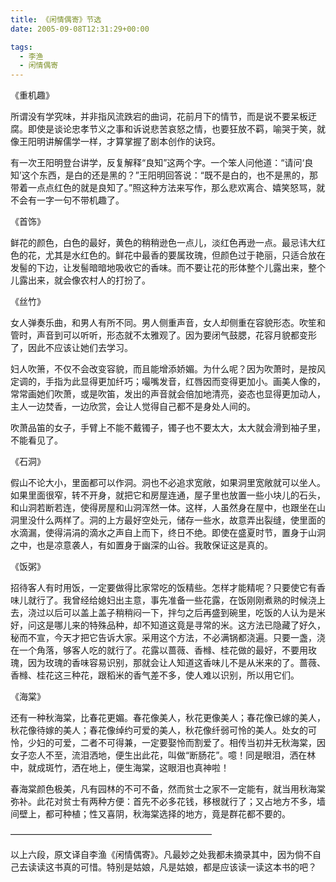 ```yaml
---
title: 《闲情偶寄》节选
date: 2005-09-08T12:31:29+00:00

tags:
  - 李渔
  - 闲情偶寄
---
```

《重机趣》

所谓没有学究味，并非指风流跌宕的曲词，花前月下的情节，而是说不要呆板迂腐。即使是谈论忠孝节义之事和诉说悲苦哀怒之情，也要狂放不羁，喻哭于笑，就像王阳明讲解儒学一样，才算掌握了剧本创作的诀窍。

有一次王阳明登台讲学，反复解释“良知”这两个字。一个笨人问他道：“请问‘良知’这个东西，是白的还是黑的？”王阳明回答说：“既不是白的，也不是黑的，那带着一点点红色的就是良知了。”照这种方法来写作，那么悲欢离合、嬉笑怒骂，就不会有一字一句不带机趣了。

《首饰》

鲜花的颜色，白色的最好，黄色的稍稍逊色一点儿，淡红色再逊一点。最忌讳大红色的花，尤其是水红色的。鲜花中最香的要属玫瑰，但颜色过于艳丽，只适合放在发髻的下边，让发髻暗暗地吸收它的香味。而不要让花的形体整个儿露出来，整个儿露出来，就会像农村人的打扮了。

《丝竹》

女人弹奏乐曲，和男人有所不同。男人侧重声音，女人却侧重在容貌形态。吹笙和管时，声音到可以听听，形态就不太雅观了。因为要闭气鼓腮，花容月貌都变形了，因此不应该让她们去学习。

妇人吹箫，不仅不会改变容貌，而且能增添娇媚。为什么呢？因为吹萧时，是按风定调的，手指为此显得更加纤巧；嘬嘴发音，红唇因而变得更加小。画美人像的，常常画她们吹萧，或是吹笛，发出的声音就会倍加地清亮，姿态也显得更加动人，主人一边焚香，一边欣赏，会让人觉得自己都不是身处人间的。

吹萧品笛的女子，手臂上不能不戴镯子，镯子也不要太大，太大就会滑到袖子里，不能看见了。

《石洞》

假山不论大小，里面都可以作洞。洞也不必追求宽敞，如果洞里宽敞就可以坐人。如果里面很窄，转不开身，就把它和房屋连通，屋子里也放置一些小块儿的石头，和山洞若断若连，使得房屋和山洞浑然一体。这样，人虽然身在屋中，也跟坐在山洞里没什么两样了。洞的上方最好空处元，储存一些水，故意弄出裂缝，使里面的水滴漏，使得涓涓的滴水之声自上而下，终日不绝。即使在盛夏时节，置身于山洞之中，也是凉意袭人，有如置身于幽深的山谷。我敢保证这是真的。

《饭粥》

招待客人有时用饭，一定要做得比家常吃的饭精些。怎样才能精呢？只要使它有香味儿就行了。我曾经给媳妇出主意，事先准备一些花露，在饭刚刚煮熟的时候浇上去，浇过以后可以盖上盖子稍稍闷一下，拌匀之后再盛到碗里，吃饭的人认为是米好，问这是哪儿来的特殊品种，却不知道这竟是寻常的米。这方法已隐藏了好久，秘而不宣，今天才把它告诉大家。采用这个方法，不必满锅都浇遍。只要一盏，浇在一个角落，够客人吃的就行了。花露以蔷薇、香橼、桂花做的最好，不要用玫瑰，因为玫瑰的香味容易识别，那就会让人知道这香味儿不是从米来的了。蔷薇、香橼、桂花这三种花，跟稻米的香气差不多，使人难以识别，所以用它们。

《海棠》

还有一种秋海棠，比春花更媚。春花像美人，秋花更像美人；春花像已嫁的美人，秋花像待嫁的美人；春花像绰约可爱的美人，秋花像纤弱可怜的美人。处女的可怜，少妇的可爱，二者不可得兼，一定要娶怜而割爱了。相传当初并无秋海棠，因女子恋人不至，流泪洒地，便生出此花，叫做“断肠花”。噫！同是眼泪，洒在林中，就成斑竹，洒在地上，便生海棠，这眼泪也真神啦！

春海棠颜色极美，凡有园林的不可不备，然而贫士之家不一定能有，就当用秋海棠弥补。此花对贫士有两种方便：首先不必多花钱，移根就行了；又占地方不多，墙间壁上，都可种植；性又喜阴，秋海棠选择的地方，竟是群花都不要的。

&#8212;&#8212;&#8212;&#8212;&#8212;&#8212;&#8212;&#8212;&#8212;&#8212;&#8212;&#8212;&#8212;&#8212;&#8212;&#8212;&#8212;&#8212;&#8212;&#8212;&#8212;&#8212;&#8212;

以上六段，原文译自李渔《闲情偶寄》。凡最妙之处我都未摘录其中，因为倘不自己去读读这书真的可惜。特别是姑娘，凡是姑娘，都是应该读一读这本书的吧？
